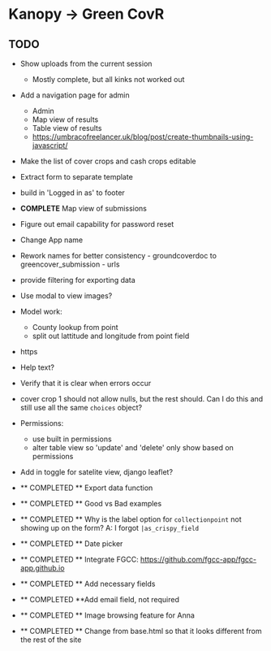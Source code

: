 # Kanopy -> Green CovR

## TODO

 - Show uploads from the current session
   - Mostly complete, but all kinks not worked out
 - Add a navigation page for admin
   - Admin
   - Map view of results
   - Table view of results
   - https://umbracofreelancer.uk/blog/post/create-thumbnails-using-javascript/
 - Make the list of cover crops and cash crops editable
 - Extract form to separate template
 - build in 'Logged in as' to footer    
 - **COMPLETE** Map view of submissions
 - Figure out email capability for password reset
 - Change App name
 - Rework names for better consistency
        - groundcoverdoc to greencover_submission
        - urls
 - provide filtering for exporting data
 - Use modal to view images?
 - Model work:
    - County lookup from point
    - split out lattitude and longitude from point field
 - https
 - Help text?
 - Verify that it is clear when errors occur
 - cover crop 1 should not allow nulls, but the rest should. Can I do this and still use all the same `choices` object?
 - Permissions:
    - use built in permissions
    - alter table view so 'update' and 'delete' only show based on permissions
 - Add in toggle for satelite view, django leaflet?


 - ** COMPLETED ** Export data function
 - ** COMPLETED ** Good vs Bad examples
 - ** COMPLETED ** Why is the label option for `collectionpoint` not showing up on the form? A: I forgot `|as_crispy_field`
 - ** COMPLETED ** Date picker
 - ** COMPLETED ** Integrate FGCC: https://github.com/fgcc-app/fgcc-app.github.io
 - ** COMPLETED ** Add necessary fields
 - ** COMPLETED **Add email field, not required
 - ** COMPLETED ** Image browsing feature for Anna
 - ** COMPLETED ** Change from base.html so that it looks different from the rest of the site